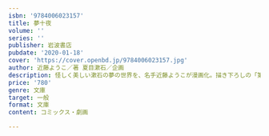 ```yaml
---
isbn: '9784006023157'
title: 夢十夜
volume: ''
series: ''
publisher: 岩波書店
pubdate: '2020-01-18'
cover: 'https://cover.openbd.jp/9784006023157.jpg'
author: 近藤ようこ／著 夏目漱石／企画
description: 怪しく美しい漱石の夢の世界を、名手近藤ようこが漫画化。描き下ろしの「第十一夜」を新たに収録。
price: '780'
genre: 文庫
target: 一般
format: 文庫
content: コミックス・劇画

---
```


